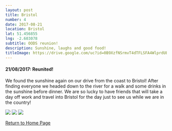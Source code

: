 ```yaml
---
layout: post
title: Bristol
number: 4
date: 2017-08-21
location: Bristol
lat: 51.456855
lng: -2.603078
subtitle: OODS reunion!
description: Sunshine, laughs and good food!
titleImage: https://drive.google.com/uc?id=0B9XzfNSrmvT4dTFLSFA4WlprdUE
---
```


<h4>21/08/2017: Reunited!</h4>

We found the sunshine again on our drive from the coast to Bristol! After finding everyone we headed down to the river for a walk and some drinks in the sunshine before dinner. We are so lucky to have friends that will take a day off work and travel into Bristol for the day just to see us while we are in the country! 

<img src="https://drive.google.com/uc?id=0B9XzfNSrmvT4cElkODhzRkpJdUE" class="image1">
<img src="https://drive.google.com/uc?id=0B9XzfNSrmvT4U2FFeGFzcm1wMzg" class="image1">
<img src="https://drive.google.com/uc?id=0B9XzfNSrmvT4eFBwbkhPSGhNcE0" class="image1">

<a href="https://adventuresofthetravellingtwins.com/">Return to Home Page</a>
